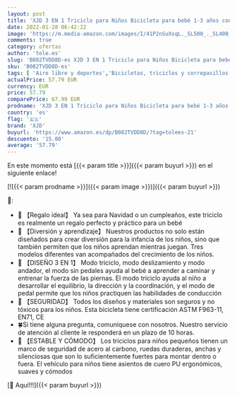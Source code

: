 ```yaml
---
layout: post
title: 'XJD 3 EN 1 Triciclo para Niños Bicicleta para bebé 1-3 años con Pedales Desmontables Asiento Elevador para Ajustar Alturas Regalo de cumpleaños Upgrad 2.0 Verde '
date: 2022-01-28 06:42:22
image: 'https://m.media-amazon.com/images/I/41P2nSuXsqL._SL500_._SL400_.jpg'
comments: true
category: ofertas
author: 'tole.es'
slug: 'B082TVDD8D-es XJD 3 EN 1 Triciclo para Niños Bicicleta para bebé 1-3...'
sku: 'B082TVDD8D-es'
tags: [ 'Aire libre y deportes','Bicicletas, triciclos y correpasillos','Juguetes','Juguetes y juegos','Triciclos','bebé','xjd', ]
actualPrice: 57.79 EUR
currency: EUR
price: 57.79
comparePrice: 67.99 EUR
prodname: 'XJD 3 EN 1 Triciclo para Niños Bicicleta para bebé 1-3 años con Pedales Desmontables Asiento Elevador para Ajustar Alturas Regalo de cumpleaños Upgrad 2.0 Verde '
country: 'es'
flag: '🇪🇸'
brand: 'XJD'
buyurl: 'https://www.amazon.es/dp/B082TVDD8D/?tag=tolees-21'
descuento: '15.00'
average: '57.79'
---
```


En este momento está [{{< param title >}}]({{< param buyurl >}}) en el siguiente enlace!

[![{{< param prodname >}}]({{< param image >}})]({{< param buyurl >}})

🔎:

- 🎁 【Regalo ideal】 Ya sea para Navidad o un cumpleaños, este triciclo es realmente un regalo perfecto y práctico para un bebé
- 🎅 【Diversión y aprendizaje】 Nuestros productos no solo están diseñados para crear diversión para la infancia de los niños, sino que también permiten que los niños aprendan mientras juegan. Tres modelos diferentes van acompañados del crecimiento de los niños.
- 🌼 【DISEÑO 3 EN 1】 Modo triciclo, modo deslizamiento y modo andador, el modo sin pedales ayuda al bebé a aprender a caminar y entrenar la fuerza de las piernas. El modo triciclo ayuda al niño a desarrollar el equilibrio, la dirección y la coordinación, y el modo de pedal permite que los niños practiquen las habilidades de conducción
- 🎅 【SEGURIDAD】 Todos los diseños y materiales son seguros y no tóxicos para los niños. Esta bicicleta tiene certificación ASTM F963-11, EN71, CE
- 🍀Si tiene alguna pregunta, comuníquese con nosotros. Nuestro servicio de atención al cliente le responderá en un plazo de 10 horas.
- 🎅 【ESTABLE Y CÓMODO】 Los triciclos para niños pequeños tienen un marco de seguridad de acero al carbono, ruedas duraderas, anchas y silenciosas que son lo suficientemente fuertes para montar dentro o fuera. El vehículo para niños tiene asientos de cuero PU ergonómicos, suaves y cómodos

[🛒 Aquí!!!]({{< param buyurl >}})

